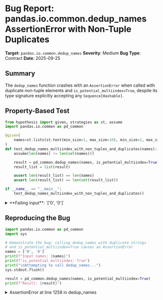 # Bug Report: pandas.io.common.dedup_names AssertionError with Non-Tuple Duplicates

**Target**: `pandas.io.common.dedup_names`
**Severity**: Medium
**Bug Type**: Contract
**Date**: 2025-09-25

## Summary

The `dedup_names` function crashes with an `AssertionError` when called with duplicate non-tuple elements and `is_potential_multiindex=True`, despite its type signature explicitly accepting any `Sequence[Hashable]`.

## Property-Based Test

```python
from hypothesis import given, strategies as st, assume
import pandas.io.common as pd_common

@given(
    names=st.lists(st.text(min_size=1, max_size=10), min_size=2, max_size=20)
)
def test_dedup_names_multiindex_with_non_tuples_and_duplicates(names):
    assume(len(names) != len(set(names)))

    result = pd_common.dedup_names(names, is_potential_multiindex=True)
    result_list = list(result)

    assert len(result_list) == len(names)
    assert len(result_list) == len(set(result_list))

if __name__ == "__main__":
    test_dedup_names_multiindex_with_non_tuples_and_duplicates()
```

<details>

<summary>
**Failing input**: `['0', '0']`
</summary>
```
Traceback (most recent call last):
  File "/home/npc/pbt/agentic-pbt/worker_/53/hypo.py", line 17, in <module>
    test_dedup_names_multiindex_with_non_tuples_and_duplicates()
    ~~~~~~~~~~~~~~~~~~~~~~~~~~~~~~~~~~~~~~~~~~~~~~~~~~~~~~~~~~^^
  File "/home/npc/pbt/agentic-pbt/worker_/53/hypo.py", line 5, in test_dedup_names_multiindex_with_non_tuples_and_duplicates
    names=st.lists(st.text(min_size=1, max_size=10), min_size=2, max_size=20)
               ^^^
  File "/home/npc/miniconda/lib/python3.13/site-packages/hypothesis/core.py", line 2124, in wrapped_test
    raise the_error_hypothesis_found
  File "/home/npc/pbt/agentic-pbt/worker_/53/hypo.py", line 10, in test_dedup_names_multiindex_with_non_tuples_and_duplicates
    result = pd_common.dedup_names(names, is_potential_multiindex=True)
  File "/home/npc/miniconda/lib/python3.13/site-packages/pandas/io/common.py", line 1258, in dedup_names
    assert isinstance(col, tuple)
           ~~~~~~~~~~^^^^^^^^^^^^
AssertionError
Falsifying example: test_dedup_names_multiindex_with_non_tuples_and_duplicates(
    names=['0', '0'],
)
```
</details>

## Reproducing the Bug

```python
import pandas.io.common as pd_common
import sys

# Demonstrate the bug: calling dedup_names with duplicate strings
# and is_potential_multiindex=True causes an AssertionError
names = ['0', '0']
print(f"Input names: {names}")
print(f"is_potential_multiindex: True")
print("\nAttempting to call dedup_names...")
sys.stdout.flush()

result = pd_common.dedup_names(names, is_potential_multiindex=True)
print(f"Result: {result}")
```

<details>

<summary>
AssertionError at line 1258 in dedup_names
</summary>
```
Input names: ['0', '0']
is_potential_multiindex: True

Attempting to call dedup_names...
Traceback (most recent call last):
  File "/home/npc/pbt/agentic-pbt/worker_/53/repo.py", line 12, in <module>
    result = pd_common.dedup_names(names, is_potential_multiindex=True)
  File "/home/npc/miniconda/lib/python3.13/site-packages/pandas/io/common.py", line 1258, in dedup_names
    assert isinstance(col, tuple)
           ~~~~~~~~~~^^^^^^^^^^^^
AssertionError
```
</details>

## Why This Is A Bug

The `dedup_names` function violates its own type contract in multiple ways:

1. **Type signature promises broad compatibility**: The function signature `dedup_names(names: Sequence[Hashable], is_potential_multiindex: bool) -> Sequence[Hashable]` explicitly accepts any `Hashable` type (strings, integers, tuples, etc.), not exclusively tuples.

2. **Assertion is misused for runtime enforcement**: Line 1258 contains `assert isinstance(col, tuple)` with the comment `# for mypy`, indicating this was intended for static type checking only. However, assertions cause runtime crashes in Python, making this a contract violation when non-tuple duplicates are encountered.

3. **Inconsistent behavior exposes implementation details**: The function successfully processes non-tuple inputs when there are no duplicates (e.g., `['a', 'b', 'c']` with `is_potential_multiindex=True` works fine). The assertion is only triggered when entering the duplicate-handling loop (line 1253: `while cur_count > 0`), creating an inconsistent and confusing API.

4. **Documentation provides no warning**: The docstring shows only an example with `is_potential_multiindex=False` and makes no mention of tuple requirements for the `True` case. Users have no way to know about this hidden constraint.

## Relevant Context

The `dedup_names` function is an internal pandas utility used primarily by data parsers to handle duplicate column names. When `is_potential_multiindex=True`, it's meant to handle MultiIndex columns (which are tuples).

The related function `is_potential_multi_index` (lines 1226-1230) checks if all columns are tuples before setting `is_potential_multiindex=True`. In normal pandas usage through parsers, non-tuple inputs with `is_potential_multiindex=True` shouldn't occur. However, since the function is importable and has a public-looking interface, it should either:
- Handle non-tuples gracefully
- Provide clear error messages instead of assertions

The function is located at `/home/npc/miniconda/lib/python3.13/site-packages/pandas/io/common.py` starting at line 1233.

## Proposed Fix

```diff
--- a/pandas/io/common.py
+++ b/pandas/io/common.py
@@ -1254,8 +1254,10 @@ def dedup_names(
         while cur_count > 0:
             counts[col] = cur_count + 1

             if is_potential_multiindex:
-                # for mypy
-                assert isinstance(col, tuple)
+                if not isinstance(col, tuple):
+                    raise TypeError(
+                        f"When is_potential_multiindex=True, column names must be tuples, got {type(col).__name__}: {col!r}"
+                    )
                 col = col[:-1] + (f"{col[-1]}.{cur_count}",)
             else:
                 col = f"{col}.{cur_count}"
```